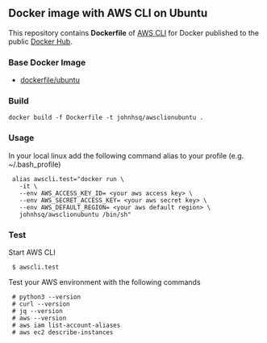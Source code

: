 ## Docker image with AWS CLI on Ubuntu
This repository contains **Dockerfile** of [AWS CLI](http://docs.aws.amazon.com/cli/latest/userguide/installing.html) for Docker published to the public [Docker Hub](https://hub.docker.com/r/johnhsq/awsclionubuntu/).


### Base Docker Image

* [dockerfile/ubuntu](http://dockerfile.github.io/#/ubuntu)


### Build

	docker build -f Dockerfile -t johnhsq/awsclionubuntu .

### Usage
In your local linux add the following command alias to your profile (e.g. ~/.bash_profile)

     alias awscli.test="docker run \
       -it \
       --env AWS_ACCESS_KEY_ID= <your aws access key> \
       --env AWS_SECRET_ACCESS_KEY= <your aws secret key> \
       --env AWS_DEFAULT_REGION= <your aws default region> \
       johnhsq/awsclionubuntu /bin/sh"

### Test
Start AWS CLI

     $ awscli.test

Test your AWS environment with the following commands

     # python3 --version
     # curl --version
     # jq --version
     # aws --version
     # aws iam list-account-aliases
     # aws ec2 describe-instances
